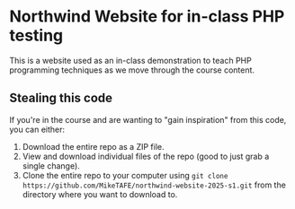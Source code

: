 # Northwind Website for in-class PHP testing

This is a website used as an in-class demonstration to teach PHP programming techniques as we move through the course content.

## Stealing this code

If you're in the course and are wanting to "gain inspiration" from this code, you can either:

1. Download the entire repo as a ZIP file.
2. View and download individual files of the repo (good to just grab a single change).
3. Clone the entire repo to your computer using `git clone https://github.com/MikeTAFE/northwind-website-2025-s1.git` from the directory where you want to download to.


